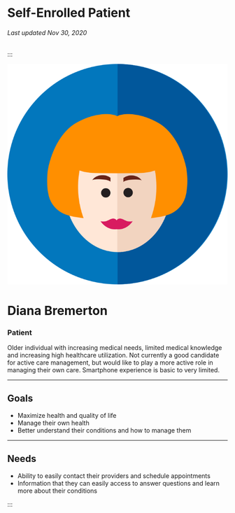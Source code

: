 # Self-Enrolled Patient

###### Last updated Nov 30, 2020

:::

<div class="persona-header">

![Avatar Image](./assets/avatars/avatar3.svg)

<div>

# Diana Bremerton

### Patient

Older individual with increasing medical needs, limited medical knowledge and increasing high healthcare utilization.  Not currently a good candidate for active care management, but would like to play a more active role in managing their own care.  Smartphone experience is basic to very limited.

</div>

</div>

---

## Goals

-   Maximize health and quality of life
-   Manage their own health
-   Better understand their conditions and how to manage them

---

## Needs

-   Ability to easily contact their providers and schedule appointments
-   Information that they can easily access to answer questions and learn more about their conditions

:::
